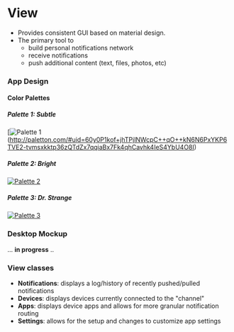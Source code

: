 # View


* Provides consistent GUI based on material design. 
* The primary tool to
    * build personal notifications network
    * receive notifications
    * push additional content (text, files, photos, etc) 


### App Design
#### Color Palettes


##### Palette 1: Subtle
[![Palette 1](assets/3.PNG)(http://paletton.com/#uid=60y0P1kof+jhTPjlNWcpC++qO++kN6N6PxYKP6TVE2-tvmsxkktp36zQTdZx7qqiaBx7Fk4qhCavhk4IeS4YbU4O8I)


##### Palette 2: Bright
[![Palette 2](assets/4.PNG)](http://paletton.com/#uid=60A0p1k7kVYgCmdgBxq3hLz3UvakIsUMp5Jos7M-IN+YKK++kfxITcSMNedKRgMGUh+EXkzSsmujsYvQsBD4s3GXrL)


##### Palette 3: Dr. Strange
[![Palette 3](assets/5.PNG)](http://paletton.com/#uid=65B0k1khcktavtDeioqjSgImUdmkaGEi1jHM47HmiOx2qOzNkpPrTb3Nqjjw1tNk5HZ9Ck00KJ0mwH05Cw01tk0aq5)


### Desktop Mockup

... **in progress** ..


### View classes
* **Notifications**: displays a log/history of recently pushed/pulled notifications
* **Devices**: displays devices currently connected to the "channel"
* **Apps**: displays device apps and allows for more granular notification routing
* **Settings**: allows for the setup and changes to customize app settings
